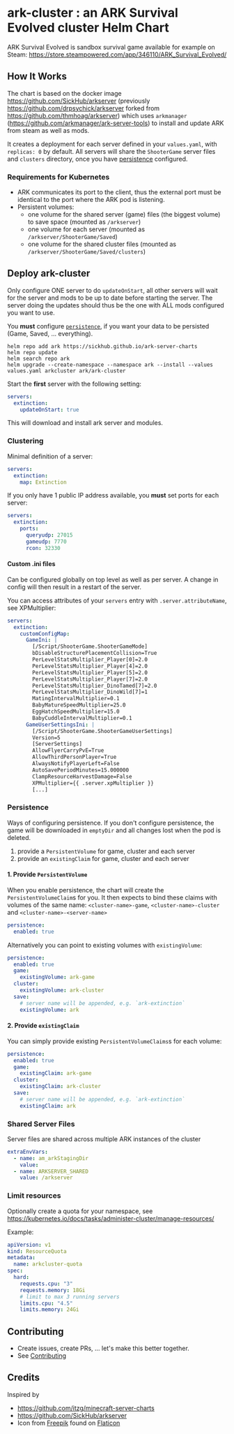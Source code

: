 # ark-cluster : an ARK Survival Evolved cluster Helm Chart
ARK Survival Evolved is sandbox survival game available for example on Steam: https://store.steampowered.com/app/346110/ARK_Survival_Evolved/

## How It Works
The chart is based on the docker image https://github.com/SickHub/arkserver (previously https://github.com/drpsychick/arkserver forked from https://github.com/thmhoag/arkserver)
which uses `arkmanager` (https://github.com/arkmanager/ark-server-tools) 
to install and update ARK from steam as well as mods.

It creates a deployment for each server defined in your `values.yaml`, with `replicas: 0` by default.
All servers will share the `ShooterGame` server files and `clusters` directory, once you have [persistence](#persistence) configured.

### Requirements for Kubernetes
* ARK communicates its port to the client, thus the external port must be identical to the port where the ARK pod is listening.
* Persistent volumes:
  * one volume for the shared server (game) files (the biggest volume) to save space (mounted as `/arkserver`)
  * one volume for each server (mounted as `/arkserver/ShooterGame/Saved`)
  * one volume for the shared cluster files (mounted as `/arkserver/ShooterGame/Saved/clusters`)

## Deploy ark-cluster
Only configure ONE server to do `updateOnStart`, all other servers will wait for the server and mods to be up to date 
before starting the server. The server doing the updates should thus be the one with ALL mods configured you want to use.

You **must** configure [`persistence`](#persistence), if you want your data to be persisted (Game, Saved, ... everything).

```shell script
helm repo add ark https://sickhub.github.io/ark-server-charts
helm repo update
helm search repo ark
helm upgrade --create-namespace --namespace ark --install --values values.yaml arkcluster ark/ark-cluster
```

Start the **first** server with the following setting:
```yaml
servers:
  extinction:
    updateOnStart: true
```

This will download and install ark server and modules.

### Clustering
Minimal definition of a server:
```yaml
servers:
  extinction:
    map: Extinction
```

If you only have 1 public IP address available, you **must** set ports for each server:
```yaml
servers:
  extinction:
    ports:
      queryudp: 27015
      gameudp: 7770
      rcon: 32330
```

#### Custom .ini files
Can be configured globally on top level as well as per server. A change in config will then result in a restart of the server.

You can access attributes of your `servers` entry with `.server.attributeName`, see XPMultiplier:
```yaml
servers:
  extinction:
    customConfigMap:
      GameIni: |
        [/Script/ShooterGame.ShooterGameMode]
        bDisableStructurePlacementCollision=True
        PerLevelStatsMultiplier_Player[0]=2.0
        PerLevelStatsMultiplier_Player[4]=2.0
        PerLevelStatsMultiplier_Player[5]=2.0
        PerLevelStatsMultiplier_Player[7]=2.0
        PerLevelStatsMultiplier_DinoTamed[7]=2.0
        PerLevelStatsMultiplier_DinoWild[7]=1
        MatingIntervalMultiplier=0.1
        BabyMatureSpeedMultiplier=25.0
        EggHatchSpeedMultiplier=15.0
        BabyCuddleIntervalMultiplier=0.1
      GameUserSettingsIni: |
        [/Script/ShooterGame.ShooterGameUserSettings]
        Version=5
        [ServerSettings]
        AllowFlyerCarryPvE=True
        AllowThirdPersonPlayer=True
        AlwaysNotifyPlayerLeft=False
        AutoSavePeriodMinutes=15.000000
        ClampResourceHarvestDamage=False
        XPMultiplier={{ .server.xpMultiplier }}
        [...]
```

### Persistence
Ways of configuring persistence. If you don't configure persistence, the game will be downloaded in `emptyDir` and all 
changes lost when the pod is deleted.
1. provide a `PersistentVolume` for game, cluster and each server
2. provide an `existingClaim` for game, cluster and each server

#### 1. Provide `PersistentVolume`
When you enable persistence, the chart will create the `PersistentVolumeClaim`s for you. It then expects to bind these claims
with volumes of the same name: `<cluster-name>-game`, `<cluster-name>-cluster` and `<cluster-name>-<server-name>`
```yaml
persistence:
  enabled: true
```
Alternatively you can point to existing volumes with `existingVolume`:
```yaml
persistence:
  enabled: true
  game:
    existingVolume: ark-game
  cluster:
    existingVolume: ark-cluster
  save:
    # server name will be appended, e.g. `ark-extinction`
    existingVolume: ark
```

#### 2. Provide `existingClaim`
You can simply provide existing `PersistentVolumeClaims`s for each volume:
```yaml
persistence:
  enabled: true
  game:
    existingClaim: ark-game
  cluster:
    existingClaim: ark-cluster
  save:
    # server name will be appended, e.g. `ark-extinction`
    existingClaim: ark
```

### Shared Server Files
Server files are shared across multiple ARK instances of the cluster
```yaml
extraEnvVars:
  - name: am_arkStagingDir
    value:
  - name: ARKSERVER_SHARED
    value: /arkserver
``` 

### Limit resources
Optionally create a quota for your namespace, see https://kubernetes.io/docs/tasks/administer-cluster/manage-resources/

Example:
```yaml
apiVersion: v1
kind: ResourceQuota
metadata:
  name: arkcluster-quota
spec:
  hard:
    requests.cpu: "3"
    requests.memory: 18Gi
    # limit to max 3 running servers
    limits.cpu: "4.5"
    limits.memory: 24Gi
```

## Contributing
* Create issues, create PRs, ... let's make this better together.
* See [Contributing](../../CONTRIBUTING.md)

## Credits
Inspired by
* https://github.com/itzg/minecraft-server-charts
* https://github.com/SickHub/arkserver
* Icon from [Freepik](https://www.freepik.com) found on [Flaticon](https://www.flaticon.com/)
